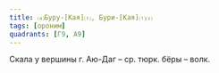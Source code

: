 ```yaml
---
title: ⒜Буру-[Кая]⒯, Бури-[Кая]⒯⒵
tags: [ороним]
quadrants: [Г9, А9]
---
```


Скала у вершины г. Аю-Даг – ср. тюрк. бёры – волк.
